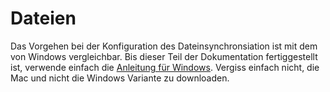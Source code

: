 # Dateien

Das Vorgehen bei der Konfiguration des Dateinsynchronsiation ist mit dem von Windows vergleichbar. Bis dieser Teil der Dokumentation fertiggestellt ist, verwende einfach die [Anleitung für Windows](/clients/windows/files/index.html). Vergiss einfach nicht, die Mac und nicht die Windows Variante zu downloaden.
